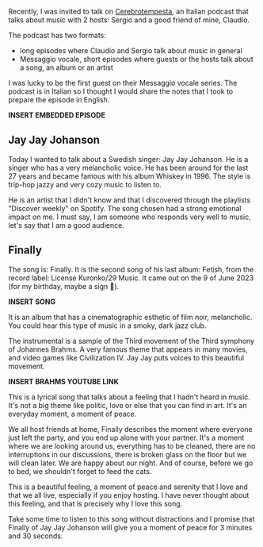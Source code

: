 Recently, I was invited to talk on [Cerebrotempesta](https://www.cerebrotempesta.it/), an Italian podcast that talks about music with 2 hosts: Sergio and a good friend of mine, Claudio.

The podcast has two formats:
- long episodes where Claudio and Sergio talk about music in general
- Messaggio vocale, short episodes where guests or the hosts talk about a song, an album or an artist

I was lucky to be the first guest on their Messaggio vocale series. The podcast is in Italian so I thought I would share the notes that I took to prepare the episode in English.

**INSERT EMBEDDED EPISODE**

## Jay Jay Johanson

Today I wanted to talk about a Swedish singer: Jay Jay Johanson. He is a singer who has a very melancholic voice. He has been around for the last 27 years and became famous with his album Whiskey in 1996. The style is trip-hop jazzy and very cozy music to listen to.

He is an artist that I didn't know and that I discovered through the playlists "Discover weekly" on Spotify. The song chosen had a strong emotional impact on me.  I must say, I am someone who responds very well to music, let's say that I am a good audience.

## Finally

The song is: Finally. It is the second song of his last album: Fetish, from the record label: License Kuronko/29 Music. It came out on the 9 of June 2023 (for my birthday, maybe a sign 🤔).

**INSERT SONG**

It is an album that has a cinematographic esthetic of film noir, melancholic. You could hear this type of music in a smoky, dark jazz club.

The instrumental is a sample of the Third movement of the Third symphony of Johannes Brahms. A very famous theme that appears in many movies, and video games like Civilization IV. Jay Jay puts voices to this beautiful movement.

**INSERT BRAHMS YOUTUBE LINK**

This is a lyrical song that talks about a feeling that I hadn't heard in music. It's not a big theme like politic, love or else that you can find in art. It's an everyday moment, a moment of peace.

We all host friends at home, Finally describes the moment where everyone just left the party, and you end up alone with your partner. It's a moment where we are looking around us, everything has to be cleaned, there are no interruptions in our discussions, there is broken glass on the floor but we will clean later. We are happy about our night. And of course, before we go to bed, we shouldn't forget to feed the cats.

This is a beautiful feeling, a moment of peace and serenity that I love and that we all live, especially if you enjoy hosting. I have never thought about this feeling,  and that is precisely why I love this song.

Take some time to listen to this song without distractions and I promise that Finally of Jay Jay Johanson will give you a moment of peace for 3 minutes and 30 seconds.